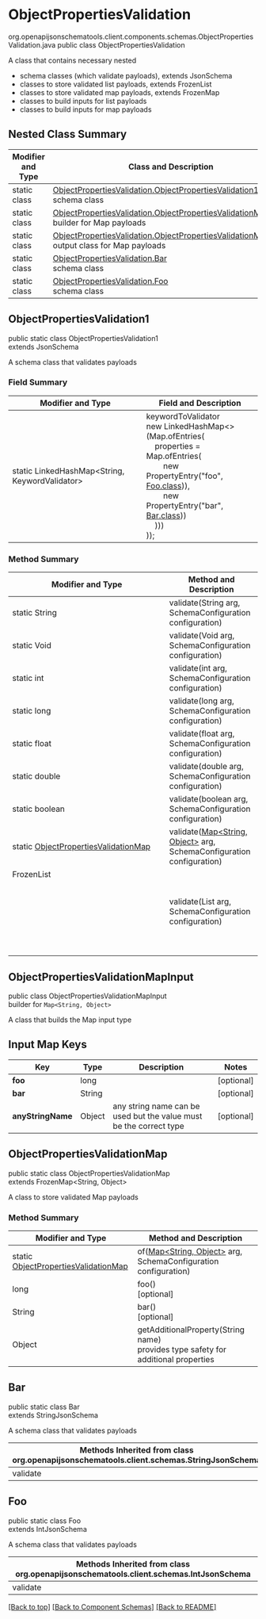 # ObjectPropertiesValidation
org.openapijsonschematools.client.components.schemas.ObjectPropertiesValidation.java
public class ObjectPropertiesValidation

A class that contains necessary nested
- schema classes (which validate payloads), extends JsonSchema
- classes to store validated list payloads, extends FrozenList
- classes to store validated map payloads, extends FrozenMap
- classes to build inputs for list payloads
- classes to build inputs for map payloads

## Nested Class Summary
| Modifier and Type | Class and Description |
| ----------------- | ---------------------- |
| static class | [ObjectPropertiesValidation.ObjectPropertiesValidation1](#objectpropertiesvalidation1)<br> schema class |
| static class | [ObjectPropertiesValidation.ObjectPropertiesValidationMapInput](#objectpropertiesvalidationmapinput)<br> builder for Map payloads |
| static class | [ObjectPropertiesValidation.ObjectPropertiesValidationMap](#objectpropertiesvalidationmap)<br> output class for Map payloads |
| static class | [ObjectPropertiesValidation.Bar](#bar)<br> schema class |
| static class | [ObjectPropertiesValidation.Foo](#foo)<br> schema class |

## ObjectPropertiesValidation1
public static class ObjectPropertiesValidation1<br>
extends JsonSchema

A schema class that validates payloads

### Field Summary
| Modifier and Type | Field and Description |
| ----------------- | ---------------------- |
| static LinkedHashMap<String, KeywordValidator> |keywordToValidator<br/>new LinkedHashMap<>(Map.ofEntries(<br/>&nbsp;&nbsp;&nbsp;&nbsp;properties = Map.ofEntries(<br>&nbsp;&nbsp;&nbsp;&nbsp;&nbsp;&nbsp;&nbsp;&nbsp;new PropertyEntry("foo", [Foo.class](#foo))),<br>&nbsp;&nbsp;&nbsp;&nbsp;&nbsp;&nbsp;&nbsp;&nbsp;new PropertyEntry("bar", [Bar.class](#bar)))<br>&nbsp;&nbsp;&nbsp;&nbsp;)))<br>)); |

### Method Summary
| Modifier and Type | Method and Description |
| ----------------- | ---------------------- |
| static String | validate(String arg, SchemaConfiguration configuration) |
| static Void | validate(Void arg, SchemaConfiguration configuration) |
| static int | validate(int arg, SchemaConfiguration configuration) |
| static long | validate(long arg, SchemaConfiguration configuration) |
| static float | validate(float arg, SchemaConfiguration configuration) |
| static double | validate(double arg, SchemaConfiguration configuration) |
| static boolean | validate(boolean arg, SchemaConfiguration configuration) |
| static [ObjectPropertiesValidationMap](#objectpropertiesvalidationmap) | validate([Map<String, Object>](#objectpropertiesvalidationmapinput) arg, SchemaConfiguration configuration) |
| FrozenList<Object> | validate(List<Object> arg, SchemaConfiguration configuration) |

## ObjectPropertiesValidationMapInput
public class ObjectPropertiesValidationMapInput<br>
builder for `Map<String, Object>`

A class that builds the Map input type

## Input Map Keys
| Key | Type |  Description | Notes |
| --- | ---- | ------------ | ----- |
| **foo** | long |  | [optional] |
| **bar** | String |  | [optional] |
| **anyStringName** | Object | any string name can be used but the value must be the correct type | [optional] |

## ObjectPropertiesValidationMap
public static class ObjectPropertiesValidationMap<br>
extends FrozenMap<String, Object>

A class to store validated Map payloads

### Method Summary
| Modifier and Type | Method and Description |
| ----------------- | ---------------------- |
| static [ObjectPropertiesValidationMap](#objectpropertiesvalidationmap) | of([Map<String, Object>](#objectpropertiesvalidationmapinput) arg, SchemaConfiguration configuration) |
| long | foo()<br>[optional] |
| String | bar()<br>[optional] |
| Object | getAdditionalProperty(String name)<br>provides type safety for additional properties |

## Bar
public static class Bar<br>
extends StringJsonSchema

A schema class that validates payloads

| Methods Inherited from class org.openapijsonschematools.client.schemas.StringJsonSchema |
| ------------------------------------------------------------------ |
| validate                                                           |

## Foo
public static class Foo<br>
extends IntJsonSchema

A schema class that validates payloads

| Methods Inherited from class org.openapijsonschematools.client.schemas.IntJsonSchema |
| ------------------------------------------------------------------ |
| validate                                                           |

[[Back to top]](#top) [[Back to Component Schemas]](../../../README.md#Component-Schemas) [[Back to README]](../../../README.md)
